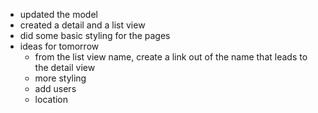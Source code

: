 * updated the model
* created a detail and a list view
* did some basic styling for the pages
* ideas for tomorrow
    * from the list view name, create a link out of the name that leads to the detail view
    * more styling
    * add users
    * location